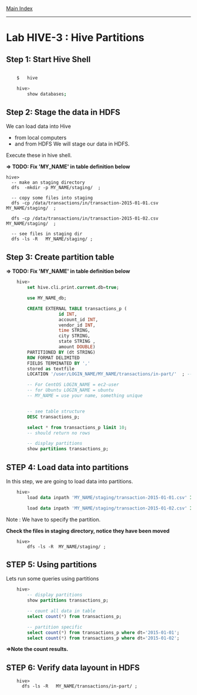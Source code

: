 <link rel='stylesheet' href='../assets/css/main.css'/>

[Main Index](../README.md)

---

# Lab HIVE-3 : Hive Partitions

## Step 1: Start Hive Shell
```bash

    $   hive

    hive>   
        show databases;
```
## Step 2: Stage the data in HDFS
We can load data into Hive
* from local computers
* and from HDFS
We will stage our data in HDFS.

Execute these in hive shell.  

**=> TODO: Fix 'MY_NAME' in table definition below**

```
hive>
  -- make an staging directory
  dfs  -mkdir -p MY_NAME/staging/  ;

  -- copy some files into staging
  dfs -cp /data/transactions/in/transaction-2015-01-01.csv    MY_NAME/staging/  ;

  dfs -cp /data/transactions/in/transaction-2015-01-02.csv    MY_NAME/staging/  ;
  
  -- see files in staging dir
  dfs -ls -R   MY_NAME/staging/ ;
```

## Step 3: Create partition table

**=> TODO: Fix 'MY_NAME' in table definition below**

```sql
    hive>
        set hive.cli.print.current.db=true;

        use MY_NAME_db;

        CREATE EXTERNAL TABLE transactions_p (
                    id INT,
                    account_id INT,
                    vendor_id INT,
                    time STRING,
                    city STRING,
                    state STRING ,
                    amount DOUBLE)
        PARTITIONED BY (dt STRING)
        ROW FORMAT DELIMITED
        FIELDS TERMINATED BY ','
        stored as textfile
        LOCATION '/user/LOGIN_NAME/MY_NAME/transactions/in-part/'  ; -- <-- change LOGIN_NAME & MYNAME

        -- For CentOS LOGIN_NAME = ec2-user
        -- for Ubuntu LOGIN_NAME = ubuntu
        -- MY_NAME = use your name, something unique


        -- see table structure
        DESC transactions_p;

        select * from transactions_p limit 10;
        -- should return no rows

        -- display partitions
        show partitions transactions_p;

```


## STEP 4: Load data into partitions
In this step, we are going to load data into partitions.

```sql
    hive>
        load data inpath 'MY_NAME/staging/transaction-2015-01-01.csv' INTO TABLE transactions_p partition (dt='2015-01-01');

        load data inpath 'MY_NAME/staging/transaction-2015-01-02.csv' INTO TABLE transactions_p partition (dt='2015-01-02');

```

Note :  We have to specify the partition.

**Check the files in staging directory, notice they have been moved**

```
    hive>
        dfs -ls -R  MY_NAME/staging/ ;
```

## STEP 5:  Using partitions
Lets run some queries using partitions
```sql
    hive>   
        -- display partitions
        show partitions transactions_p;

        -- count all data in table
        select count(*) from transactions_p;

        -- partition specific
        select count(*) from transactions_p where dt='2015-01-01';
        select count(*) from transactions_p where dt='2015-01-02';
```

**=>Note the count results.**


## STEP 6:  Verify data layount in HDFS
```
    hive>
      dfs -ls -R   MY_NAME/transactions/in-part/ ;
```
